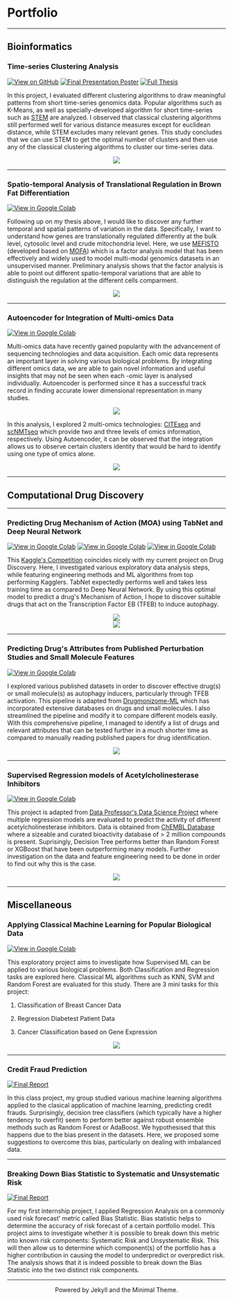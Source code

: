 # Portfolio
---

## Bioinformatics 
### Time-series Clustering Analysis

[![View on GitHub](https://img.shields.io/badge/GitHub-View_on_GitHub-blue?logo=GitHub)](https://github.com/indrikwijaya/FYP-ML-For-Genomics)
[![Final Presentation Poster](https://img.shields.io/badge/PDF-Slides-blue?logo=adobe-acrobat-reader&logoColor=white)](pdf/final_presentation.pdf)
[![Full Thesis](https://img.shields.io/badge/PDF-Thesis-blue?logo=adobe-acrobat-reader&logoColor=white)](pdf/IndrikWijaya_FYP_final.pdf)

  In this project, I evaluated different clustering algorithms to draw meaningful patterns from short time-series genomics data. Popular algorithms such as K-Means, as well as specially-developed algorithm for short time-series such as [STEM](https://link.springer.com/article/10.1186/1471-2105-7-191) are analyzed. I observed that classical clustering algorithms still performed well for various distance measures except for euclidean distance, while STEM excludes many relevant genes. This study concludes that we can use STEM to get the optimal number of clusters and then use any of the classical clustering algorithms to cluster our time-series data.
  
  <center><img src="images/stem.jpg"/></center>

---

### Spatio-temporal Analysis of Translational Regulation in Brown Fat Differentiation
[![View in Google Colab](https://img.shields.io/badge/Colab-Run_in_Google_Colab-blue?logo=Google&logoColor=FDBA18)](https://colab.research.google.com/drive/1EKaryRgS5QB5KmRDXz5-tGqUeb06sDlH?usp=sharing)

Following up on my thesis above, I would like to discover any further temporal and spatial patterns of variation in the data. Specifically, I want to understand how genes are translationally regulated differently at the bulk level, cytosolic level and crude mitochondria level. Here, we use [MEFISTO](https://www.nature.com/articles/s41592-021-01343-9) (developed based on [MOFA](https://biofam.github.io/MOFA2/)) which is a factor analysis model that has been effectively and widely used to model multi-modal genomics datasets in an unsupervised manner. Preliminary analysis shows that the factor analysis is able to point out different spatio-temporal variations that are able to distinguish the regulation at the different cells comparment.

  <center><img src="images/mefisto.png"/></center>

---

### Autoencoder for Integration of Multi-omics Data
[![View in Google Colab](https://img.shields.io/badge/Colab-Run_in_Google_Colab-blue?logo=Google&logoColor=FDBA18)](https://colab.research.google.com/drive/15vrcuS_L48_YeixSK1Kao0g8qAXKU-wU?usp=sharing)

  Multi-omics data have recently gained popularity with the advancement of sequencing technologies and data acquisition. Each omic data represents an important layer in solving various biological problems. By integrating different omics data, we are able to gain novel information and useful insights that may not be seen when each -omic layer is analysed individually. Autoencoder is performed since it has a successful track record in finding accurate lower dimensional representation in many studies. 
  
  <center><img src="images/multi-omics.jpg"/></center>
  
  In this analysis, I explored 2 multi-omics technologies: [CITEseq](https://www.nature.com/articles/nmeth.4380) and [scNMTseq](https://www.nature.com/articles/s41467-018-03149-4) which provide two and three levels of omics information, respectively. Using Autoencoder, it can be observed that the integration allows us to observe certain clusters identity that would be hard to identify using one type of omics alone.

  <center><img src="images/autoencoder.png"/></center>

---


## Computational Drug Discovery

---

### Predicting Drug Mechanism of Action (MOA) using TabNet and Deep Neural Network
[![View in Google Colab](https://img.shields.io/badge/Colab-EDA-blue?logo=Google&logoColor=FDBA18)](https://colab.research.google.com/drive/1JHhNZ6A2IhmpKOT9aP9nG4awSoXBTg9X?usp=sharing)
[![View in Google Colab](https://img.shields.io/badge/Colab-TabNet-blue?logo=Google&logoColor=FDBA18)](https://colab.research.google.com/drive/19eDX0-5XMaP75i1pQdJmGGUthZzoWB71?usp=sharing)
[![View in Google Colab](https://img.shields.io/badge/Colab-DNN-blue?logo=Google&logoColor=FDBA18)](https://colab.research.google.com/drive/1oymZITmSf44InyncGenhJjRCA8tI8Ks5?usp=sharing)

This [Kaggle's Competition](https://www.kaggle.com/c/lish-moa) coincides nicely with my current project on Drug Discovery. Here, I investigated various exploratory data analysis steps, while featuring engineering methods and ML algorithms from top performing Kagglers. TabNet expectedly performs well and takes less training time as compared to Deep Neural Network. By using this optimal model to predict a drug's Mechanism of Action, I hope to discover suitable drugs that act on the Transcription Factor EB (TFEB) to induce autophagy. 

  <center><img src="images/drug_moa.png"/></center>
  <center><img src="images/tabnet.png"/></center>

---

### Predicting Drug's Attributes from Published Perturbation Studies and Small Molecule Features
[![View in Google Colab](https://img.shields.io/badge/Colab-Run_in_Google_Colab-blue?logo=Google&logoColor=FDBA18)](https://colab.research.google.com/drive/1E9ZkeH_UAOVz03DqvbDYN17zsBpd9ry4)

  I explored various published datasets in order to discover effective drug(s) or small molecule(s) as autophagy inducers, particularly through TFEB activation. This pipeline is adapted from [Drugmonizome-ML](https://appyters.maayanlab.cloud/Drugmonizome_ML/) which has incorporated extensive databases on drugs and small molecules. I also streamlined the pipeline and modify it to compare different models easily. With this comprehensive pipeline, I managed to identify a list of drugs and relevant attributes that can be tested further in a much shorter time as compared to manually reading published papers for drug identification.
  
  <center><img src="images/drugmonizome-ml.jpg"/></center>
  
---

### Supervised Regression models of Acetylcholinesterase Inhibitors
[![View in Google Colab](https://img.shields.io/badge/Colab-Run_in_Google_Colab-blue?logo=Google&logoColor=FDBA18)](https://colab.research.google.com/drive/1BqrzHc5YYT2NSVdtyPd0i4disLLSBqEI?usp=sharing)

  This project is adapted from [Data Professor's Data Science Project](https://github.com/dataprofessor/bioinformatics_freecodecamp) where multiple regression models are evaluated to predict the activity of different acetylcholinesterase inhibitors. Data is obtained from [ChEMBL Database](https://www.ebi.ac.uk/chembl/) where a sizeable and curated bioactivity database of > 2 million compounds is present. Suprisingly, Decision Tree performs better than Random Forest or XGBoost that have been outperforming many models. Further investigation on the data and feature engineering need to be done in order to find out why this is the case.
  
  <center><img src="images/drug-model-comparison.png"/></center>
  
---
## Miscellaneous

### Applying Classical Machine Learning for Popular Biological Data
[![View in Google Colab](https://img.shields.io/badge/Colab-Run_in_Google_Colab-blue?logo=Google&logoColor=FDBA18)](https://colab.research.google.com/drive/1XPgzCcsGid994SZcoZtuiYEnLidgngqo?usp=sharing)

  This exploratory project aims to investigate how Supervised ML can be applied to various biological problems. Both Classification and Regression tasks are explored here. Classical ML algorithms such as KNN, SVM and Random Forest are evaluated for this study. There are 3 mini tasks for this project: 

1) Classification of Breast Cancer Data

2) Regression Diabetest Patient Data

3) Cancer Classification based on Gene Expression

  <center><img src="images/diabetes-feature.png"/></center>

---

### Credit Fraud Prediction

[![Final Report](https://img.shields.io/badge/PDF-Final_Report-blue?logo=adobe-acrobat-reader&logoColor=white)](pdf/credit_fraud_prediction.pdf)

  In this class project, my group studied various machine learning algorithms applied to the clasical application of machine learning, predicting credit frauds. Surprisingly, decision tree classifiers (which typically have a higher tendency to overfit) seem to perform better against robust ensemble methods such as Random Forest or AdaBoost. We hypothesised that this happens due to the bias present in the datasets. Here, we proposed some suggestions to overcome this bias, particularly on dealing with imbalanced data.

---

### Breaking Down Bias Statistic to Systematic and Unsystematic Risk

[![Final Report](https://img.shields.io/badge/PDF-Final_Report-blue?logo=adobe-acrobat-reader&logoColor=white)](pdf/bias_stats_report.pdf)
  
  For my first internship project, I applied Regression Analysis on a commonly used risk forecast' metric called Bias Statistic. Bias statistic helps to determine the accuracy of risk forecast of a certain portfolio model. This project aims to investigate whether it is possible to break down this metric into known risk components: Systematic Risk and Unsystematic Risk. This will then allow us to determine which component(s) of the portfolio has a higher contribution in causing the model to underpredict or overpredict risk. The analysis shows that it is indeed possible to break down the Bias Statistic into the two distinct risk components.
  
---
<center>Powered by Jekyll and the Minimal Theme.</center>
